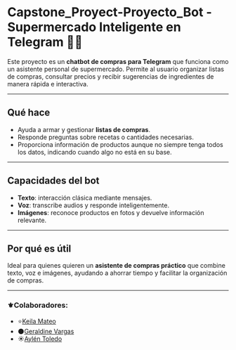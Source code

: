 # Capstone_Proyect-Proyecto_Bot - Supermercado Inteligente en Telegram 🛒🤖

Este proyecto es un **chatbot de compras para Telegram** que funciona como un asistente personal de supermercado. Permite al usuario organizar listas de compras, consultar precios y recibir sugerencias de ingredientes de manera rápida e interactiva.

---

## Qué hace

- Ayuda a armar y gestionar **listas de compras**.
- Responde preguntas sobre recetas o cantidades necesarias.
- Proporciona información de productos aunque no siempre tenga todos los datos, indicando cuando algo no está en su base.

---

## Capacidades del bot

- **Texto**: interacción clásica mediante mensajes.
- **Voz**: transcribe audios y responde inteligentemente.
- **Imágenes**: reconoce productos en fotos y devuelve información relevante.

---

## Por qué es útil

Ideal para quienes quieren un **asistente de compras práctico** que combine texto, voz e imágenes, ayudando a ahorrar tiempo y facilitar la organización de compras.

---

### ⚜️Colaboradores:
* ⭐[Keila Mateo](https://github.com/keilaNerea06)
* 🌑[Geraldine Vargas](https://github.com/Gerald-Vargas)
* ☀️[Aylén Toledo](https://github.com/Aylen-xd)
